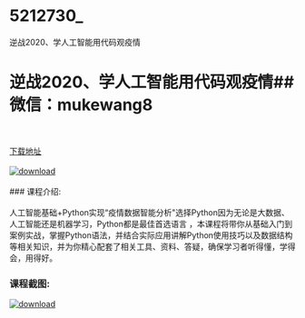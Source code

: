 # 5212730_
逆战2020、学人工智能用代码观疫情
# 逆战2020、学人工智能用代码观疫情## 微信：mukewang8
<br/></br>[下载地址](http://www.36tz.cn/article/5212730 "下载地址")
<br/></br>[![download](http://36tz.cn/muke_img/2020_05_2-12-300x175.png "下载地址")](http://www.36tz.cn/article/5212730 "下载地址")
<br/></br>### 课程介绍:<br/></br>人工智能基础+Python实现“疫情数据智能分析"选择Python因为无论是大数据、人工智能还是机器学习，Python都是最佳首选语言 ，本课程将带你从基础入门到案例实战，掌握Python语法，并结合实际应用讲解Python使用技巧以及数据结构等相关知识，并为你精心配套了相关工具、资料、答疑，确保学习者听得懂，学得会，用得好。

### 课程截图:
[![download](http://36tz.cn/muke_img/2020_05_1-12.png "下载地址")](http://www.36tz.cn/article/5212730 "下载地址")
